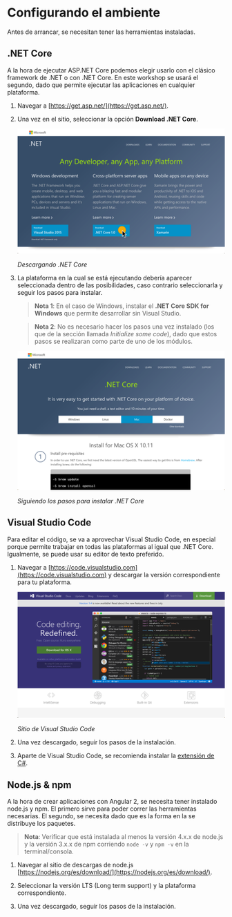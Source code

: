 # Configurando el ambiente

Antes de arrancar, se necesitan tener las herramientas instaladas.

## .NET Core

A la hora de ejecutar ASP.NET Core podemos elegir usarlo con el clásico framework de .NET o con .NET Core. En este workshop se usará el segundo, dado que permite ejecutar las aplicaciones en cualquier plataforma.

1. Navegar a [https://get.asp.net/](https://get.asp.net/).

1. Una vez en el sitio, seleccionar la opción **Download .NET Core**.

    ![Descargando .NET Core](./images/download-net-core.png "Descargando .NET Core")

    _Descargando .NET Core_

1. La plataforma en la cual se está ejecutando debería aparecer seleccionada dentro de las posibilidades, caso contrario seleccionarla y seguir los pasos para instalar.

    > **Nota 1**: En el caso de Windows, instalar el **.NET Core SDK for Windows** que permite desarrollar sin Visual Studio.

    > **Nota 2**: No es necesario hacer los pasos una vez instalado (los que de la sección llamada _Initialize some code_), dado que estos pasos se realizaran como parte de uno de los módulos.

    ![Siguiendo los pasos para instalar .NET Core](./images/install-net-core.png "Siguiendo los pasos para instalar .NET Core")

    _Siguiendo los pasos para instalar .NET Core_

## Visual Studio Code

Para editar el código, se va a aprovechar Visual Studio Code, en especial porque permite trabajar en todas las plataformas al igual que .NET Core. Igualmente, se puede usar su editor de texto preferido.

1. Navegar a [https://code.visualstudio.com](https://code.visualstudio.com) y descargar la versión correspondiente para tu plataforma.

    ![Sitio de Visual Studio Code](./images/vs-code.png "Sitio de Visual Studio Code")

    _Sitio de Visual Studio Code_

1. Una vez descargado, seguir los pasos de la instalación.

1. Aparte de Visual Studio Code, se recomienda instalar la [extensión de C#](https://marketplace.visualstudio.com/items?itemName=ms-vscode.csharp).

## Node.js & npm

A la hora de crear aplicaciones con Angular 2, se necesita tener instalado node.js y npm. El primero sirve para poder correr las herramientas necesarias. El segundo, se necesita dado que es la forma en la se distribuye los paquetes.

> **Nota**: Verificar que está instalada al menos la versión 4.x.x de node.js y la versión 3.x.x de npm corriendo `node -v` y `npm -v` en la terminal/consola.

1. Navegar al sitio de descargas de node.js [https://nodejs.org/es/download/](https://nodejs.org/es/download/).

1. Seleccionar la versión LTS (Long term support) y la plataforma correspondiente.

1. Una vez descargado, seguir los pasos de la instalación.
